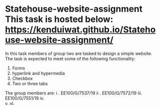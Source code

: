 # Statehouse-website-assignment This task is hosted below: https://kenduiwat.github.io/Statehouse-website-assignment/
In this task members of group two are tasked to design a simple website.
The task is expected to meet some of the following functionality:
1. Forms
2. hyperlink and hypermedia
3. Checkbox
4. Two or three tabs









The group members are:
i  .  EE100/G/7537/19
ii .  EE100/G/7572/19
iii.  EE100/G/7551/19
iv.   
v.
vi. 
